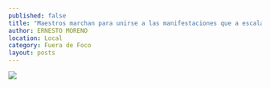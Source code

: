 ```yaml
---
published: false
title: "Maestros marchan para unirse a las manifestaciones que a escala nacional han realizado los trabajadores de la educación, a fin de exponer su rechazo a la reforma en esta materia"
author: ERNESTO MORENO
location: Local
category: Fuera de Foco
layout: posts
---
```


![](http://i.imgur.com/UVQnfy4m.jpg)
